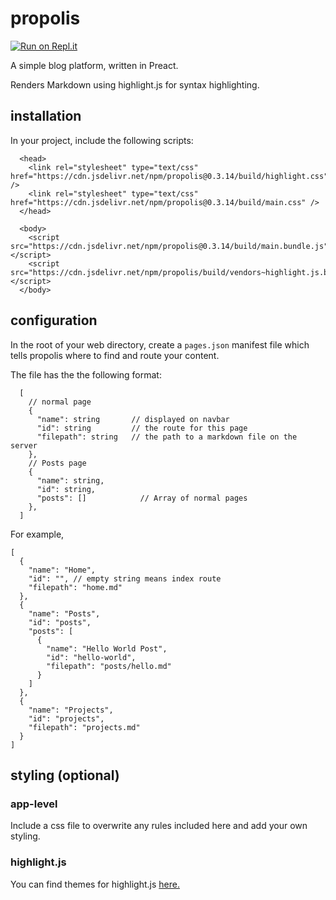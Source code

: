 # propolis

[![Run on Repl.it](https://repl.it/badge/github/tireymorris/propolis)](https://repl.it/github/tireymorris/propolis)

A simple blog platform, written in Preact.

Renders Markdown using highlight.js for syntax highlighting.

## installation

In your project, include the following scripts:

```
  <head>
    <link rel="stylesheet" type="text/css" href="https://cdn.jsdelivr.net/npm/propolis@0.3.14/build/highlight.css" />
    <link rel="stylesheet" type="text/css" href="https://cdn.jsdelivr.net/npm/propolis@0.3.14/build/main.css" />
  </head>

  <body>
    <script src="https://cdn.jsdelivr.net/npm/propolis@0.3.14/build/main.bundle.js"></script>
    <script src="https://cdn.jsdelivr.net/npm/propolis/build/vendors~highlight.js.bundle.js"></script>
  </body>
```

## configuration

In the root of your web directory, create a `pages.json` manifest file which tells propolis where to find and route your content.

The file has the the following format:

```
  [
    // normal page
    {
      "name": string       // displayed on navbar
      "id": string         // the route for this page
      "filepath": string   // the path to a markdown file on the server
    },
    // Posts page
    {
      "name": string,
      "id": string,
      "posts": []            // Array of normal pages
    },
  ]
```

For example,

```
[
  {
    "name": "Home",
    "id": "", // empty string means index route
    "filepath": "home.md"
  },
  {
    "name": "Posts",
    "id": "posts",
    "posts": [
      {
        "name": "Hello World Post",
        "id": "hello-world",
        "filepath": "posts/hello.md"
      }
    ]
  },
  {
    "name": "Projects",
    "id": "projects",
    "filepath": "projects.md"
  }
]

```

## styling (optional)

### app-level

Include a css file to overwrite any rules included here and add your own styling.

### highlight.js

You can find themes for highlight.js [here.](https://github.com/highlightjs/highlight.js/tree/master/src/styles)
